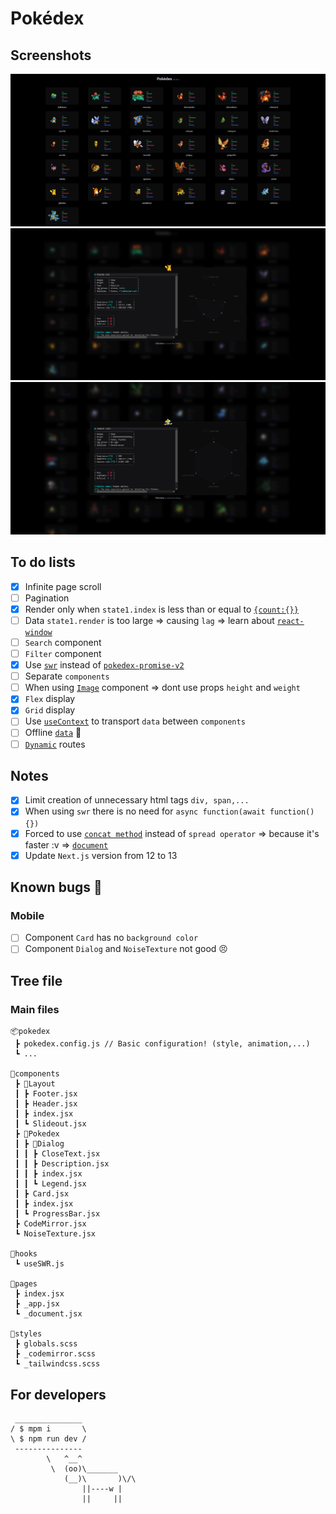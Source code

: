 # Pokédex

## Screenshots

![](./README/img/screenshots/3.png)
![](./README/img/screenshots/4.png)
![](./README/img/screenshots/5.png)

## To do lists

- [x] Infinite page scroll
- [ ] Pagination
- [x] Render only when `state1.index` is less than or equal to [`{count:{}}`](https://pokeapi.co/api/v2/pokemon/)
- [ ] Data `state1.render` is too large => causing `lag` => learn about [`react-window`](https://www.npmjs.com/package/react-window)
- [ ] `Search` component
- [ ] `Filter` component
- [x] Use [`swr`](https://swr.vercel.app/) instead of [`pokedex-promise-v2`](https://github.com/PokeAPI/pokedex-promise-v2)
- [ ] Separate `components`
- [ ] When using [`Image`](https://nextjs.org/docs/api-reference/next/image) component => dont use props `height` and `weight`
- [x] `Flex` display
- [x] `Grid` display
- [ ] Use [`useContext`](https://codesandbox.io/s/react-context-hq0sm8) to transport `data` between `components`
- [ ] Offline [`data`](https://github.com/PokeAPI/pokeapi) 🤡
- [ ] [`Dynamic`](https://nextjs.org/docs/routing/dynamic-routes) routes

## Notes

- [x] Limit creation of unnecessary html tags `div, span,...`
- [x] When using `swr` there is no need for `async function(await function() {})`
- [x] Forced to use [`concat method`](https://github.com/shenlong616/pokedex/blob/c9c3a88b81f99cd0a2371392a845f5a6a0f8ff76/components/Pokedex/index.jsx#L53) instead of `spread operator` => because it's faster :v => [`document`](https://stackoverflow.com/questions/48865710/spread-operator-vs-array-concat)
- [x] Update `Next.js` version from 12 to 13

## Known bugs 🐛

### Mobile

- [ ] Component `Card` has no `background color`
- [ ] Component `Dialog` and `NoiseTexture` not good 😣

## Tree file

### Main files

```text
📦pokedex
 ┣ pokedex.config.js // Basic configuration! (style, animation,...)
 ┗ ...

📂components
 ┣ 📂Layout
 ┃ ┣ Footer.jsx
 ┃ ┣ Header.jsx
 ┃ ┣ index.jsx
 ┃ ┗ Slideout.jsx
 ┣ 📂Pokedex
 ┃ ┣ 📂Dialog
 ┃ ┃ ┣ CloseText.jsx
 ┃ ┃ ┣ Description.jsx
 ┃ ┃ ┣ index.jsx
 ┃ ┃ ┗ Legend.jsx
 ┃ ┣ Card.jsx
 ┃ ┣ index.jsx
 ┃ ┗ ProgressBar.jsx
 ┣ CodeMirror.jsx
 ┗ NoiseTexture.jsx

📂hooks
 ┗ useSWR.js

📂pages
 ┣ index.jsx
 ┣ _app.jsx
 ┗ _document.jsx

📂styles
 ┣ globals.scss
 ┣ _codemirror.scss
 ┗ _tailwindcss.scss
```

## For developers

```text
 _______________
/ $ mpm i       \
\ $ npm run dev /
 ---------------
        \   ^__^
         \  (oo)\_______
            (__)\       )\/\
                ||----w |
                ||     ||
```
